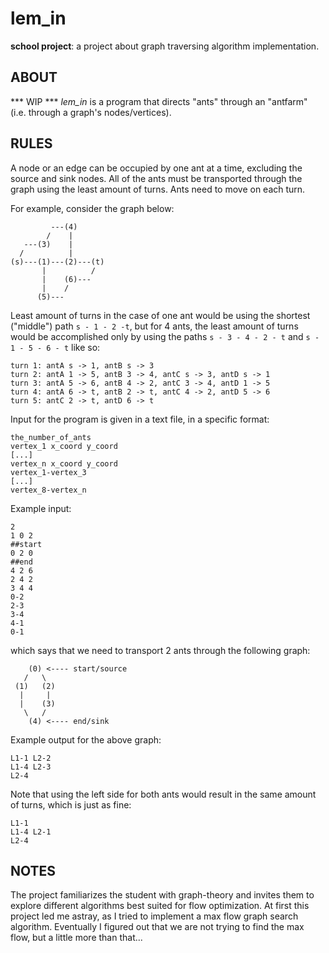# lem_in
**school project**: a project about graph traversing algorithm implementation.

## ABOUT
*** WIP ***
*lem_in* is a program that directs "ants" through an "antfarm" (i.e. through a graph's nodes/vertices).

## RULES
A node or an edge can be occupied by one ant at a time, excluding the source and sink nodes. All of the ants must be transported through the graph using the least amount of turns. Ants need to move on each turn.
 
For example, consider the graph below:

```
         ---(4)
        /    |
   ---(3)    |
  /          |
(s)---(1)---(2)---(t)
       |          /
       |    (6)---
       |    /
      (5)---
```

Least amount of turns in the case of one ant would be using the shortest ("middle") path `s - 1 - 2 -t`,
but for 4 ants, the least amount of turns would be accomplished only by using the paths `s - 3 - 4 - 2 - t` and `s - 1 - 5 - 6 - t` like so:

```
turn 1: antA s -> 1, antB s -> 3
turn 2: antA 1 -> 5, antB 3 -> 4, antC s -> 3, antD s -> 1
turn 3: antA 5 -> 6, antB 4 -> 2, antC 3 -> 4, antD 1 -> 5
turn 4: antA 6 -> t, antB 2 -> t, antC 4 -> 2, antD 5 -> 6
turn 5: antC 2 -> t, antD 6 -> t
```

Input for the program is given in a text file, in a specific format:

```
the_number_of_ants
vertex_1 x_coord y_coord
[...]
vertex_n x_coord y_coord
vertex_1-vertex_3
[...]
vertex_8-vertex_n
```

Example input:
```
2
1 0 2
##start
0 2 0
##end
4 2 6
2 4 2
3 4 4
0-2
2-3
3-4
4-1
0-1
```
which says that we need to transport 2 ants through the following graph:
```
    (0) <---- start/source
   /   \
 (1)   (2)
  |     |
  |    (3)
   \   /
    (4) <---- end/sink
```

Example output for the above graph:
```
L1-1 L2-2
L1-4 L2-3
L2-4
```

Note that using the left side for both ants would result in the same amount of turns, which is just as fine:
```
L1-1
L1-4 L2-1
L2-4
```


## NOTES
The project familiarizes the student with graph-theory and invites them to explore different algorithms best suited for flow optimization.
At first this project led me astray, as I tried to implement a max flow graph search algorithm. Eventually I figured out that we are not trying to find the max flow, but a little more than that...

